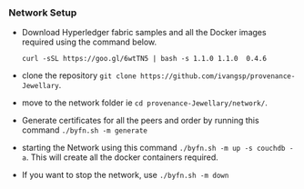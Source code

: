 ### Network Setup
- Download Hyperledger fabric samples and all the Docker images required using the command below. 

    `curl -sSL https://goo.gl/6wtTN5 | bash -s 1.1.0 1.1.0  0.4.6`

- clone the repository `git clone https://github.com/ivangsp/provenance-Jewellary`.

- move to the network folder ie `cd provenance-Jewellary/network/`.

- Generate certificates for all the peers and order by running this command `./byfn.sh -m generate`

- starting the Network  using this command `./byfn.sh -m up -s couchdb -a`. This will create all the  docker containers required. 

- If you want to stop the network, use `./byfn.sh -m down`